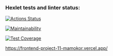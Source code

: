 ### Hexlet tests and linter status:
[![Actions Status](https://github.com/Mamokor/frontend-project-11/workflows/hexlet-check/badge.svg)](https://github.com/Mamokor/frontend-project-11/actions)

[![Maintainability](https://api.codeclimate.com/v1/badges/32da283dfcde55462781/maintainability)](https://codeclimate.com/github/Mamokor/frontend-project-11/maintainability)

[![Test Coverage](https://api.codeclimate.com/v1/badges/32da283dfcde55462781/test_coverage)](https://codeclimate.com/github/Mamokor/frontend-project-11/test_coverage)

https://frontend-project-11-mamokor.vercel.app/
